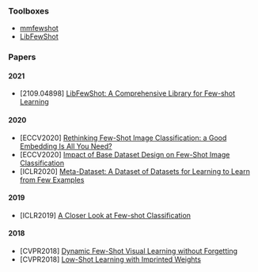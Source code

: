 ### Toolboxes
- [mmfewshot](https://github.com/open-mmlab/mmfewshot)
- [LibFewShot](https://github.com/RL-VIG/LibFewShot)

### Papers
#### 2021
- [2109.04898] [LibFewShot: A Comprehensive Library for Few-shot Learning](https://arxiv.org/abs/2109.04898)

#### 2020
- [ECCV2020] [Rethinking Few-Shot Image Classification: a Good Embedding Is All You Need?](https://arxiv.org/abs/2003.11539)
- [ECCV2020] [Impact of Base Dataset Design on Few-Shot Image Classification](https://arxiv.org/abs/2007.08872)
- [ICLR2020] [Meta-Dataset: A Dataset of Datasets for Learning to Learn from Few Examples](https://openreview.net/forum?id=rkgAGAVKPr)

#### 2019
- [ICLR2019] [A Closer Look at Few-shot Classification](https://arxiv.org/abs/1904.04232)

#### 2018
- [CVPR2018] [Dynamic Few-Shot Visual Learning without Forgetting](https://arxiv.org/abs/1804.09458)
- [CVPR2018] [Low-Shot Learning with Imprinted Weights](https://arxiv.org/abs/1712.07136)
